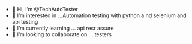 - 👋 Hi, I’m @TechAutoTester
- 👀 I’m interested in ...Automation testing with python a nd selenium and api testing
- 🌱 I’m currently learning ... api  resr assure
- 💞️ I’m looking to collaborate on ... testers

<!---
TechAutoTester/TechAutoTester is a ✨ special ✨ repository because its `README.md` (this file) appears on your GitHub profile.
You can click the Preview link to take a look at your changes.
--->
